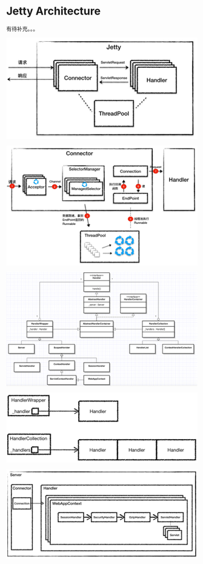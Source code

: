 # Jetty Architecture

有待补充。。。

![](../../.gitbook/assets/image%20%28149%29.png)

![](../../.gitbook/assets/image%20%28102%29.png)

![](../../.gitbook/assets/image%20%2823%29.png)

![](../../.gitbook/assets/image%20%28155%29.png)

![](../../.gitbook/assets/image%20%28140%29.png)



